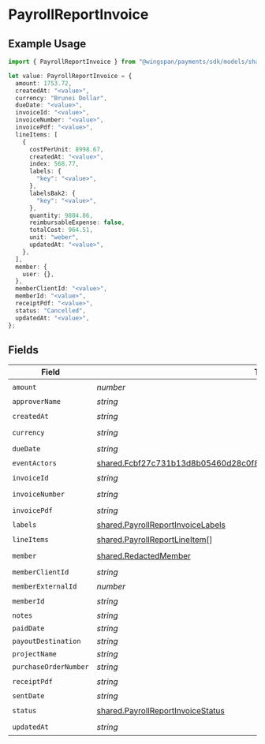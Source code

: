 # PayrollReportInvoice

## Example Usage

```typescript
import { PayrollReportInvoice } from "@wingspan/payments/sdk/models/shared";

let value: PayrollReportInvoice = {
  amount: 1753.72,
  createdAt: "<value>",
  currency: "Brunei Dollar",
  dueDate: "<value>",
  invoiceId: "<value>",
  invoiceNumber: "<value>",
  invoicePdf: "<value>",
  lineItems: [
    {
      costPerUnit: 8998.67,
      createdAt: "<value>",
      index: 568.77,
      labels: {
        "key": "<value>",
      },
      labelsBak2: {
        "key": "<value>",
      },
      quantity: 9804.86,
      reimbursableExpense: false,
      totalCost: 964.51,
      unit: "weber",
      updatedAt: "<value>",
    },
  ],
  member: {
    user: {},
  },
  memberClientId: "<value>",
  memberId: "<value>",
  receiptPdf: "<value>",
  status: "Cancelled",
  updatedAt: "<value>",
};
```

## Fields

| Field                                                                                                                                                                     | Type                                                                                                                                                                      | Required                                                                                                                                                                  | Description                                                                                                                                                               |
| ------------------------------------------------------------------------------------------------------------------------------------------------------------------------- | ------------------------------------------------------------------------------------------------------------------------------------------------------------------------- | ------------------------------------------------------------------------------------------------------------------------------------------------------------------------- | ------------------------------------------------------------------------------------------------------------------------------------------------------------------------- |
| `amount`                                                                                                                                                                  | *number*                                                                                                                                                                  | :heavy_check_mark:                                                                                                                                                        | N/A                                                                                                                                                                       |
| `approverName`                                                                                                                                                            | *string*                                                                                                                                                                  | :heavy_minus_sign:                                                                                                                                                        | N/A                                                                                                                                                                       |
| `createdAt`                                                                                                                                                               | *string*                                                                                                                                                                  | :heavy_check_mark:                                                                                                                                                        | N/A                                                                                                                                                                       |
| `currency`                                                                                                                                                                | *string*                                                                                                                                                                  | :heavy_check_mark:                                                                                                                                                        | N/A                                                                                                                                                                       |
| `dueDate`                                                                                                                                                                 | *string*                                                                                                                                                                  | :heavy_check_mark:                                                                                                                                                        | N/A                                                                                                                                                                       |
| `eventActors`                                                                                                                                                             | [shared.Fcbf27c731b13d8b05460d28c0f87d3355c006cefcc1528c739ebdcf7cb45c8c](../../../sdk/models/shared/fcbf27c731b13d8b05460d28c0f87d3355c006cefcc1528c739ebdcf7cb45c8c.md) | :heavy_minus_sign:                                                                                                                                                        | N/A                                                                                                                                                                       |
| `invoiceId`                                                                                                                                                               | *string*                                                                                                                                                                  | :heavy_check_mark:                                                                                                                                                        | N/A                                                                                                                                                                       |
| `invoiceNumber`                                                                                                                                                           | *string*                                                                                                                                                                  | :heavy_check_mark:                                                                                                                                                        | N/A                                                                                                                                                                       |
| `invoicePdf`                                                                                                                                                              | *string*                                                                                                                                                                  | :heavy_check_mark:                                                                                                                                                        | N/A                                                                                                                                                                       |
| `labels`                                                                                                                                                                  | [shared.PayrollReportInvoiceLabels](../../../sdk/models/shared/payrollreportinvoicelabels.md)                                                                             | :heavy_minus_sign:                                                                                                                                                        | N/A                                                                                                                                                                       |
| `lineItems`                                                                                                                                                               | [shared.PayrollReportLineItem](../../../sdk/models/shared/payrollreportlineitem.md)[]                                                                                     | :heavy_check_mark:                                                                                                                                                        | N/A                                                                                                                                                                       |
| `member`                                                                                                                                                                  | [shared.RedactedMember](../../../sdk/models/shared/redactedmember.md)                                                                                                     | :heavy_check_mark:                                                                                                                                                        | N/A                                                                                                                                                                       |
| `memberClientId`                                                                                                                                                          | *string*                                                                                                                                                                  | :heavy_check_mark:                                                                                                                                                        | N/A                                                                                                                                                                       |
| `memberExternalId`                                                                                                                                                        | *number*                                                                                                                                                                  | :heavy_minus_sign:                                                                                                                                                        | N/A                                                                                                                                                                       |
| `memberId`                                                                                                                                                                | *string*                                                                                                                                                                  | :heavy_check_mark:                                                                                                                                                        | N/A                                                                                                                                                                       |
| `notes`                                                                                                                                                                   | *string*                                                                                                                                                                  | :heavy_minus_sign:                                                                                                                                                        | N/A                                                                                                                                                                       |
| `paidDate`                                                                                                                                                                | *string*                                                                                                                                                                  | :heavy_minus_sign:                                                                                                                                                        | N/A                                                                                                                                                                       |
| `payoutDestination`                                                                                                                                                       | *string*                                                                                                                                                                  | :heavy_minus_sign:                                                                                                                                                        | N/A                                                                                                                                                                       |
| `projectName`                                                                                                                                                             | *string*                                                                                                                                                                  | :heavy_minus_sign:                                                                                                                                                        | N/A                                                                                                                                                                       |
| `purchaseOrderNumber`                                                                                                                                                     | *string*                                                                                                                                                                  | :heavy_minus_sign:                                                                                                                                                        | N/A                                                                                                                                                                       |
| `receiptPdf`                                                                                                                                                              | *string*                                                                                                                                                                  | :heavy_check_mark:                                                                                                                                                        | N/A                                                                                                                                                                       |
| `sentDate`                                                                                                                                                                | *string*                                                                                                                                                                  | :heavy_minus_sign:                                                                                                                                                        | N/A                                                                                                                                                                       |
| `status`                                                                                                                                                                  | [shared.PayrollReportInvoiceStatus](../../../sdk/models/shared/payrollreportinvoicestatus.md)                                                                             | :heavy_check_mark:                                                                                                                                                        | N/A                                                                                                                                                                       |
| `updatedAt`                                                                                                                                                               | *string*                                                                                                                                                                  | :heavy_check_mark:                                                                                                                                                        | N/A                                                                                                                                                                       |